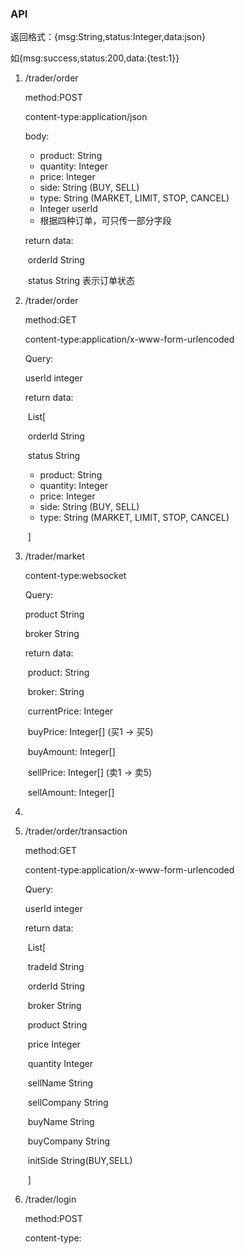### API

返回格式：{msg:String,status:Integer,data:json}

如{msg:success,status:200,data:{test:1}}

1. /trader/order

   method:POST

   content-type:application/json

   body:

   - product: String
   - quantity: Integer
   - price: Integer
   - side: String (BUY, SELL)
   - type: String (MARKET, LIMIT, STOP, CANCEL)
   - Integer userId
   - 根据四种订单，可只传一部分字段

   return data:

   ​	orderId String

   ​	status String 表示订单状态

2. /trader/order

   method:GET

   content-type:application/x-www-form-urlencoded

   Query:

   userId integer

   return data:

   ​	List[	

   ​	orderId String

   ​	status String

   - product: String
   - quantity: Integer
   - price: Integer
   - side: String (BUY, SELL)
   - type: String (MARKET, LIMIT, STOP, CANCEL)

   ​	]

2. /trader/market

   content-type:websocket

   Query:

   product String 

   broker String

   return data:

   ​	product: String

   ​	broker: String

   ​	currentPrice: Integer

   ​	buyPrice: Integer[] (买1 -> 买5)

   ​	buyAmount: Integer[]

   ​	sellPrice: Integer[] (卖1 -> 卖5)

   ​	sellAmount: Integer[]

2. 

3. /trader/order/transaction

   method:GET

   content-type:application/x-www-form-urlencoded

   Query:

   userId integer

   return data:

   ​	List[

   ​	tradeId String

   ​	orderId String

   ​	broker String

   ​	product String

   ​	price Integer

   ​	quantity Integer

   ​	sellName String

   ​	sellCompany String

   ​	buyName String

   ​	buyCompany String

   ​	initSide String(BUY,SELL)

   ​	]

5. /trader/login

   method:POST

   content-type: